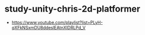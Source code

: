 # study-unity-chris-2d-platformer
- https://www.youtube.com/playlist?list=PLyH-qXFkNSxmDU8ddeslEAtnXIDRLPd_V
